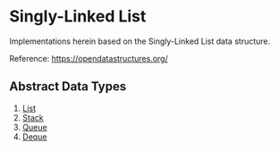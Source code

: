 # Singly-Linked List

Implementations herein based on the Singly-Linked List data
structure.

Reference: https://opendatastructures.org/

## Abstract Data Types

1. [List](./slist)
2. [Stack](./stack)
3. [Queue](./queue)
4. [Deque](./deque)